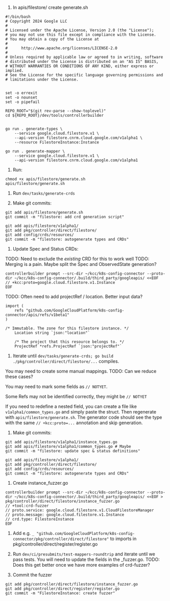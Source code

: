 1. In apis/filestore/ create generate.sh

```
#!/bin/bash
# Copyright 2024 Google LLC
#
# Licensed under the Apache License, Version 2.0 (the "License");
# you may not use this file except in compliance with the License.
# You may obtain a copy of the License at
#
#      http://www.apache.org/licenses/LICENSE-2.0
#
# Unless required by applicable law or agreed to in writing, software
# distributed under the License is distributed on an "AS IS" BASIS,
# WITHOUT WARRANTIES OR CONDITIONS OF ANY KIND, either express or implied.
# See the License for the specific language governing permissions and
# limitations under the License.


set -o errexit
set -o nounset
set -o pipefail

REPO_ROOT="$(git rev-parse --show-toplevel)"
cd ${REPO_ROOT}/dev/tools/controllerbuilder


go run . generate-types \
    --service google.cloud.filestore.v1 \
    --api-version filestore.cnrm.cloud.google.com/v1alpha1 \
    --resource FilestoreInstance:Instance

go run . generate-mapper \
    --service google.cloud.filestore.v1 \
    --api-version filestore.cnrm.cloud.google.com/v1alpha1
```

1. Run:

```
chmod +x apis/filestore/generate.sh
apis/filestore/generate.sh
```


1. Run `dev/tasks/generate-crds`


1. Make git commits:

```
git add apis/filestore/generate.sh
git commit -m "filestore: add crd generation script"
```

```
git add apis/filestore/v1alpha1/
git add pkg/controller/direct/filestore/
git add config/crds/resources/
git commit -m "filestore: autogenerate types and CRDs"
```

1. Update Spec and Status CRDs:

TODO: Need to exclude the _existing_ CRD for this to work well
TODO: Merging is a pain.  Maybe split the Spec and ObservedState generation?


```
controllerbuilder prompt --src-dir ~/kcc/k8s-config-connector --proto-dir ~/kcc/k8s-config-connector/.build/third_party/googleapis/ <<EOF
// +kcc:proto=google.cloud.filestore.v1.Instance
EOF
```


TODO: Often need to add projectRef / location.  Better input data?

```
import (
	refs "github.com/GoogleCloudPlatform/k8s-config-connector/apis/refs/v1beta1"
)

/* Immutable. The zone for this filestore instance. */
	Location string `json:"location"`

	/* The project that this resource belongs to. */
	ProjectRef *refs.ProjectRef `json:"projectRef"`
```

1. Iterate until `dev/tasks/generate-crds; go build ./pkg/controller/direct/filestore/...` compiles.

You may need to create some manual mappings.  TODO: Can we reduce these cases?

You may need to mark some fields as `// NOTYET`.

Some Refs may not be identified correctly, they might be `// NOTYET`

If you need to redefine a nested field, you can create a file like `v1alpha1/common_types.go` and simply paste the struct.  Then regenerate with `apis/filestore/generate.sh`.  The generator code should see the type with the same `// +kcc:proto=...` annotation and skip generation.

1. Make git commits:

```
git add apis/filestore/v1alpha1/instance_types.go
git add apis/filestore/v1alpha1/common_types.go # Maybe
git commit -m "filestore: update spec & status definitions"
```

```
git add apis/filestore/v1alpha1/
git add pkg/controller/direct/filestore/
git add config/crds/resources/
git commit -m "filestore: autogenerate types and CRDs"
```

1. Create instance_fuzzer.go

```
controllerbuilder prompt --src-dir ~/kcc/k8s-config-connector --proto-dir ~/kcc/k8s-config-connector/.build/third_party/googleapis/ <<EOF > pkg/controller/direct/filestore/instance_fuzzer.go
// +tool:crd-fuzzer
// proto.service: google.cloud.filestore.v1.CloudFilestoreManager
// proto.message: google.cloud.filestore.v1.Instance
// crd.type: FilestoreInstance
EOF
```

1. Add e.g. `_ "github.com/GoogleCloudPlatform/k8s-config-connector/pkg/controller/direct/filestore"` to imports in pkg/controller/direct/register/register.go

1. Run `dev/ci/presubmits/test-mappers-roundtrip` and iterate until we pass tests.  You will need to update the fields in the _fuzzer.go.  TODO: Does this get better once we have more examples of crd-fuzzer?

1. Commit the fuzzer

```
git add pkg/controller/direct/filestore/instance_fuzzer.go
git add pkg/controller/direct/register/register.go
git commit -m "FilestoreInstance: create fuzzer"
```


